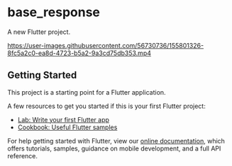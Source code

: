 # base_response

A new Flutter project.


https://user-images.githubusercontent.com/56730736/155801326-8fc5a2c0-ea8d-4723-b5a2-9a3cd75db353.mp4


## Getting Started

This project is a starting point for a Flutter application.

A few resources to get you started if this is your first Flutter project:

- [Lab: Write your first Flutter app](https://flutter.dev/docs/get-started/codelab)
- [Cookbook: Useful Flutter samples](https://flutter.dev/docs/cookbook)

For help getting started with Flutter, view our
[online documentation](https://flutter.dev/docs), which offers tutorials,
samples, guidance on mobile development, and a full API reference.
